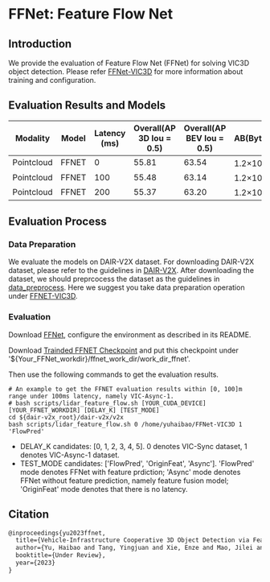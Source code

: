 # FFNet: Feature Flow Net

## Introduction

We provide the evaluation of Feature Flow Net (FFNet) for solving VIC3D object detection. Please refer [FFNet-VIC3D](https://github.com/haibao-yu/FFNet-VIC3D) for  more information about training and configuration.

## Evaluation  Results and Models

| Modality   | Model | Latency (ms) | Overall(AP 3D Iou = 0.5) | Overall(AP BEV Iou = 0.5) | AB(Byte)           |
| ---------- | ----- | ------------ | ------------------------ | ------------------------- | ------------------ |
| Pointcloud | FFNET | 0            | 55.81                    | 63.54                     | 1.2×10<sup>5</sup> |
| Pointcloud | FFNET | 100          | 55.48                    | 63.14                     | 1.2×10<sup>5</sup> |
| Pointcloud | FFNET | 200          | 55.37                    | 63.20                     | 1.2×10<sup>5</sup> |

## Evaluation Process

### Data Preparation

We evaluate the models on DAIR-V2X dataset. For downloading DAIR-V2X dataset, please refer to the guidelines in [DAIR-V2X](https://thudair.baai.ac.cn/cooptest). After downloading the dataset, we should preprcocess the dataset as the guidelines in [data_preprocess](https://github.com/haibao-yu/FFNet-VIC3D/blob/main/data/dair-v2x/README.md). Here we suggest you take data preparation operation under [FFNET-VIC3D](https://github.com/haibao-yu/FFNet-VIC3D).

### Evaluation

Download [FFNet](https://github.com/haibao-yu/FFNet-VIC3D), configure the environment as described in its README.

Download [Trainded FFNET Checkpoint](https://drive.google.com/file/d/1eX2wZ7vSxq8y9lAyjHyrmBQ30qNHcFC6/view?usp=sharing) and put this checkpoint under '${Your_FFNet_workdir}/ffnet_work_dir/work_dir_ffnet'.

Then use the following commands to get the evaluation results.

```
# An example to get the FFNET evaluation results within [0, 100]m range under 100ms latency, namely VIC-Async-1.
# bash scripts/lidar_feature_flow.sh [YOUR_CUDA_DEVICE] [YOUR_FFNET_WORKDIR] [DELAY_K] [TEST_MODE]
cd ${dair-v2x_root}/dair-v2x/v2x
bash scripts/lidar_feature_flow.sh 0 /home/yuhaibao/FFNet-VIC3D 1 'FlowPred'
```

- DELAY_K candidates: \[0, 1, 2, 3, 4, 5\]. 0 denotes VIC-Sync dataset, 1 denotes VIC-Async-1 dataset.
- TEST_MODE candidates: \['FlowPred', 'OriginFeat', 'Async'\].  'FlowPred' mode denotes FFNet with feature prdiction; 'Async' mode denotes FFNet without feature prediction, namely feature fusion model; 'OriginFeat' mode denotes that there is no latency.

## Citation

```latex
@inproceedings{yu2023ffnet,
  title={Vehicle-Infrastructure Cooperative 3D Object Detection via Feature Flow Prediction},
  author={Yu, Haibao and Tang, Yingjuan and Xie, Enze and Mao, Jilei and Yuan, Jirui and Luo, Ping and Nie, Zaiqing },
  booktitle={Under Review},
  year={2023}
}
```
